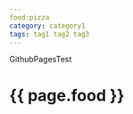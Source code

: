 ```yaml
---
food:pizza
category: category1
tags: tag1 tag2 tag3
---
```

GithubPagesTest

<h1>{{ page.food }}</h1>